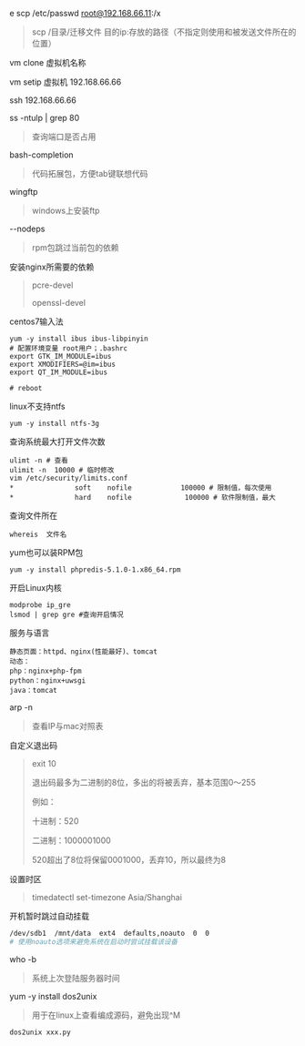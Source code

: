 e scp /etc/passwd  root@192.168.66.11:/x

> scp /目录/迁移文件 目的ip:存放的路径（不指定则使用和被发送文件所在的位置）

vm clone 虚拟机名称

vm setip 虚拟机 192.168.66.66

ssh 192.168.66.66

ss -ntulp | grep 80

> 查询端口是否占用

bash-completion

> 代码拓展包，方便tab键联想代码

wingftp

> windows上安装ftp

--nodeps 

> rpm包跳过当前包的依赖

安装nginx所需要的依赖

> pcre-devel
>
> openssl-devel

centos7输入法

```
yum -y install ibus ibus-libpinyin
# 配置环境变量 root用户；.bashrc
export GTK_IM_MODULE=ibus
export XMODIFIERS=@im=ibus
export QT_IM_MODULE=ibus

# reboot
```

linux不支持ntfs

```
yum -y install ntfs-3g
```

查询系统最大打开文件次数

```
ulimt -n # 查看
ulimit -n  10000 # 临时修改
vim /etc/security/limits.conf 
*               soft    nofile            100000 # 限制值，每次使用
*               hard    nofile             100000 # 软件限制值，最大
```

查询文件所在

```
whereis  文件名
```

yum也可以装RPM包

```
yum -y install phpredis-5.1.0-1.x86_64.rpm
```

开启Linux内核

```
modprobe ip_gre
lsmod | grep gre #查询开启情况
```

服务与语言

```
静态页面：httpd、nginx(性能最好)、tomcat
动态：
php：nginx+php-fpm
python：nginx+uwsgi
java：tomcat
```

arp -n

> 查看IP与mac对照表

自定义退出码

> exit 10
>
> 退出码最多为二进制的8位，多出的将被丢弃，基本范围0～255
>
> 例如：
>
> 十进制：520
>
> 二进制：1000001000
>
> 520超出了8位将保留0001000，丢弃10，所以最终为8

设置时区

> timedatectl set-timezone Asia/Shanghai

开机暂时跳过自动挂载

```sh
/dev/sdb1  /mnt/data  ext4  defaults,noauto  0  0
# 使用noauto选项来避免系统在启动时尝试挂载该设备
```

who -b

> 系统上次登陆服务器时间

yum -y install dos2unix

> 用于在linux上查看编成源码，避免出现^M

```sh
dos2unix xxx.py
```

